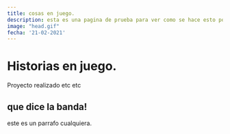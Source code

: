 ```yaml
---
title: cosas en juego.
description: esta es una pagina de prueba para ver como se hace esto porque en realidad no tengo idea de como se hace, igual que en la universidad.
image: "head.gif"
fecha: '21-02-2021'
---
```


# Historias en juego.

Proyecto realizado etc etc

## que dice la banda!

este es un parrafo cualquiera.

